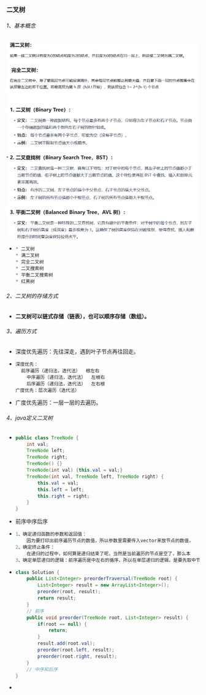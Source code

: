 ### 二叉树

###### 1、基本概念

![image-20240312222846315](数据结构和算法基本概念.assets/image-20240312222846315.png)

* ```java
  * 二叉树
  * 满二叉树
  * 完全二叉树
  * 二叉搜索树
  * 平衡二叉搜索树
  * 红黑树
  ```

###### 2、二叉树的存储方式

* **二叉树可以链式存储（链表），也可以顺序存储（数组）。**

###### 3、遍历方式

* 深度优先遍历：先往深走，遇到叶子节点再往回走。

* ```java
  深度优先：    
  	前序遍历（递归法，迭代法）  根左右
      中序遍历（递归法，迭代法）  左根右
      后序遍历（递归法，迭代法）  左右根
  广度优先：层次遍历（迭代法）
  ```

* 广度优先遍历：一层一层的去遍历。

###### 4、java定义二叉树

* ```java
  public class TreeNode {
      int val;
      TreeNode left;
      TreeNode right;
      TreeNode() {}
      TreeNode(int val) {this.val = val;}
      TreeNode(int val, TreeNode left, TreeNode right) {
          this.val = val;
          this.left = left;
          this.right = right;
      }
  }
  ```

* 前序中序后序

* ```java
  1、确定递归函数的参数和返回值：
      因为要打印出前序遍历节点的数值，所以参数里需要传入vector来放节点的数值，     除了这一点就不需要再处理什么数据了也不需要有返回值，所以递归函数返回类型     就是void
  2、确定终止条件：
      在递归的过程中，如何算是递归结束了呢，当然是当前遍历的节点是空了，那么本     层递归就要结束了，所以如果当前遍历的这个节点是空，就直接return
  3、确定单层递归的逻辑：前序遍历是中左右的循序，所以在单层递归的逻辑，是要先取中节点的数值
  ```

* ```java
  class Solution {
      public List<Integer> preorderTraversal(TreeNode root) {
          List<Integer> result = new ArrayList<Integer>();
          preorder(root, result);
          return result;
      }
      // 前序
      public void preorder(TreeNode root, List<Integer> result) {
          if(root == null) {
              return;
          } 
          result.add(root.val);
          preorder(root.left, result);
          preorder(root.right, result);
      }
      // 中序和后序
  }
  ```

* 

